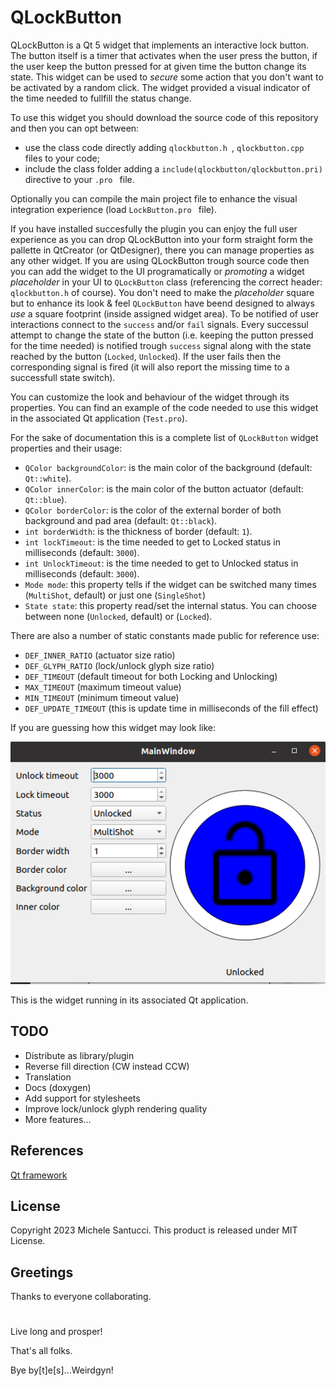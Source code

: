 # QLockButton
QLockButton is a Qt 5 widget that implements an interactive lock button. The button itself is a timer that activates when the user press the button, if the user keep the button pressed for at given time the button change its state. This widget can be used to _secure_ some action that you don't want to be activated by a random click. The widget provided a visual indicator of the time needed to fullfill the status change.

To use this widget you should download the source code of this repository and then you can opt between:
- use the class code directly adding  ```qlockbutton.h ```,  ```qlockbutton.cpp ``` files to your code;
- include the class folder adding a  ```include(qlockbutton/qlockbutton.pri) ``` directive to your  ```.pro ``` file.

Optionally you can compile the main project file to enhance the visual integration experience (load  ```LockButton.pro ``` file).

If you have installed succesfully the plugin you can enjoy the full user experience as you can drop QLockButton into your form straight form the pallette in QtCreator (or QtDesigner), there you can manage properties as any other widget.
If you are using QLockButton trough source code then you can add the widget to the UI programatically or *promoting* a widget _placeholder_ in your UI to ```QLockButton``` class (referencing the correct header: ```qlockbutton.h``` of course).
You don't need to make the _placeholder_ square but to enhance its look & feel ```QLockButton``` have beend designed to always _use_ a square footprint (inside assigned widget area).
To be notified of user interactions connect to the ```success``` and/or ```fail``` signals.
Every successul attempt to change the state of the button (i.e. keeping the putton pressed for the time needed) is notified trough ```success``` signal along with the state reached by the button (```Locked```, ```Unlocked```). If the user fails then the corresponding signal is fired (it will also report the missing time to a successfull state switch).

You can customize the look and behaviour of the widget through its properties.
You can find an example of the code needed to use this widget in the associated Qt application (```Test.pro```).

For the sake of documentation this is a complete list of ```QLockButton``` widget properties and their usage:

- ```QColor backgroundColor```: is the main color of the background (default: ```Qt::white```).
- ```QColor innerColor```: is the main color of the button actuator (default: ```Qt::blue```).
- ```QColor borderColor```: is the color of the external border of both background and pad area (default: ```Qt::black```).
- ```int borderWidth```: is the thickness of border (default: ```1```).
- ```int lockTimeout```: is the time needed to get to Locked status in milliseconds (default: ```3000```).
- ```int UnlockTimeout```: is the time needed to get to Unlocked status in milliseconds (default: ```3000```).
- ```Mode mode```: this property tells if the widget can be switched many times (```MultiShot```, default) or just one (```SingleShot```)
- ```State state```: this property read/set the internal status. You can choose between none (```Unlocked```, default) or (```Locked```).

There are also a number of static constants made public for reference use:
- ```DEF_INNER_RATIO```  (actuator size ratio)
- ```DEF_GLYPH_RATIO```  (lock/unlock glyph size ratio)
- ```DEF_TIMEOUT```  (default timeout for both Locking and Unlocking)
- ```MAX_TIMEOUT``` (maximum timeout value)
- ```MIN_TIMEOUT``` (minimum timeout value)
- ```DEF_UPDATE_TIMEOUT``` (this is update time in milliseconds of the fill effect)

If you are guessing how this widget may look like:

![QLockButton in all its beauty](images/screenshot1.png?raw=true "QLockButton in all its beauty")

This is the widget running in its associated Qt application.

## TODO
- Distribute as library/plugin
- Reverse fill direction (CW instead CCW)
- Translation
- Docs (doxygen)
- Add support for stylesheets
- Improve lock/unlock glyph rendering quality
- More features...

## References
[Qt framework](http://qt.io)

## License
Copyright 2023 Michele Santucci.
This product is released under MIT License.

## Greetings
Thanks to everyone collaborating.
#

Live long and prosper!

That's all folks.

Bye by[t]e[s]...Weirdgyn!
